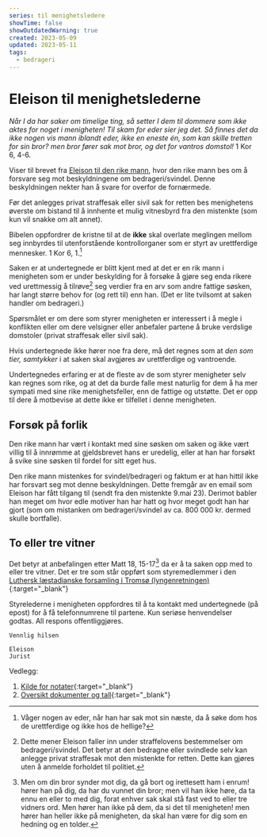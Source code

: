 ```yaml
---
series: til menighetsledere
showTime: false
showOutdatedWarning: true
created: 2023-05-09
updated: 2023-05-11
tags:
  - bedrageri
---
```


# Eleison til menighetslederne
_Når I da har saker om timelige ting, så setter I dem til dommere som ikke aktes for noget i menigheten! Til skam for eder sier jeg det. Så finnes det da ikke nogen vis mann iblandt eder, ikke en eneste én, som kan skille tretten for sin bror? men bror fører sak mot bror, og det for vantros domstol!_ 1 Kor 6, 4-6.

Viser til brevet fra [Eleison til den rike mann](/article/sak1/eleison-til-den-rike-mann), hvor den rike mann bes om å forsvare seg mot beskyldningene om bedrageri/svindel. Denne beskyldningen nekter han å svare for overfor de fornærmede.

Før det anlegges privat straffesak eller sivil sak for retten bes menighetens øverste om bistand til å innhente et mulig vitnesbyrd fra den mistenkte (som kun vil snakke om alt annet).

Bibelen oppfordrer de kristne til at de **ikke** skal overlate meglingen mellom seg innbyrdes til utenforstående kontrollorganer som er styrt av urettferdige mennesker. 1 Kor 6, 1.[^1]

Saken er at undertegnede er blitt kjent med at det er en rik mann i menigheten som er under beskylding for å forsøke å gjøre seg enda rikere ved urettmessig å tilrøve[^2] seg verdier fra en arv som andre fattige søsken, har langt større behov for (og rett til) enn han. (Det er lite tvilsomt at saken handler om bedrageri.)

Spørsmålet er om dere som styrer menigheten er interessert i å megle i konflikten eller om dere velsigner eller anbefaler partene å bruke verdslige domstoler (privat straffesak eller sivil sak).

Hvis undertegnede ikke hører noe fra dere, må det regnes som at _den som tier, samtykker_ i at saken skal avgjøres av urettferdige og vantroende.

Undertegnedes erfaring er at de fleste av de som styrer menigheter selv kan regnes som rike, og at det da burde falle mest naturlig for dem å ha mer sympati med sine rike menighetsfeller, enn de fattige og utstøtte. Det er opp til dere å motbevise at dette ikke er tilfellet i denne menigheten.

## Forsøk på forlik
Den rike mann har vært i kontakt med sine søsken om saken og ikke vært villig til å innrømme at gjeldsbrevet hans er uredelig, eller at han har forsøkt å svike sine søsken til fordel for sitt eget hus. 

Den rike mann mistenkes for svindel/bedrageri og faktum er at han hittil ikke har forsvart seg mot denne beskyldningen. Dette fremgår av en email som Eleison har fått tilgang til (sendt fra den mistenkte 9.mai 23). Derimot babler han meget om hvor edle motiver han har hatt og hvor meget godt han har gjort (som om mistanken om bedrageri/svindel av ca. 800 000 kr. dermed skulle bortfalle).

## To eller tre vitner
Det betyr at anbefalingen etter Matt 18, 15-17[^3] da er å ta saken opp med to eller tre vitner. Det er tre som står oppført som styremedlemmer i den [Luthersk læstadianske forsamling i Tromsø (lyngenretningen)](https://w2.brreg.no/enhet/sok/detalj.jsp?orgnr=994009087){:target="_blank"}

Styrelederne i menigheten oppfordres til å ta kontakt med undertegnede (på epost) for å få telefonnumrene til partene. Kun seriøse henvendelser godtas. All respons offentliggjøres.

```
Vennlig hilsen 

Eleison
Jurist
```

Vedlegg: 
1. [Kilde for notater](/article/sak1/vedlegg-notater-om-ugyldige-avtaler){:target="_blank"}
2. [Oversikt dokumenter og tall](/article/sak1/oversikt-dokumenter-og-tall){:target="_blank"}

[^1]: Våger nogen av eder, når han har sak mot sin næste, da å søke dom hos de urettferdige og ikke hos de hellige?
[^2]: Dette mener Eleison faller inn under straffelovens bestemmelser om bedrageri/svindel. Det betyr at den bedragne eller svindlede selv kan anlegge privat straffesak mot den mistenkte for retten. Dette kan gjøres uten å anmelde forholdet til politiet.
[^3]: Men om din bror synder mot dig, da gå bort og irettesett ham i enrum! hører han på dig, da har du vunnet din bror; men vil han ikke høre, da ta ennu en eller to med dig, forat enhver sak skal stå fast ved to eller tre vidners ord. Men hører han ikke på dem, da si det til menigheten! men hører han heller ikke på menigheten, da skal han være for dig som en hedning og en tolder.